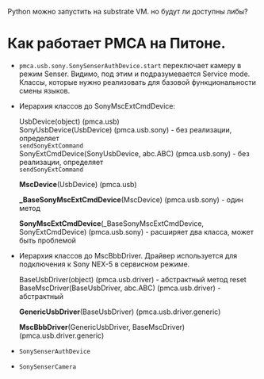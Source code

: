 Python можно запустить на substrate VM. но будут ли доступны либы?
# Как работает PMCA на Питоне.
- `pmca.usb.sony.SonySenserAuthDevice.start` переключает камеру в режим Senser. Видимо, под этим и подразумевается Service mode.
Классы, которые нужно реализовать для базовой функциональности смены языков.
- Иерархия классов до SonyMscExtCmdDevice:
    
    UsbDevice(object) (pmca.usb)  
    SonyUsbDevice(UsbDevice) (pmca.usb.sony) - без реализации, определяет  
    `sendSonyExtCommand`  
    SonyExtCmdDevice(SonyUsbDevice, abc.ABC) (pmca.usb.sony) - без реализации, определяет  
    `sendSonyExtCommand`  
      
    **MscDevice**(UsbDevice) (pmca.usb)  
      
    **_BaseSonyMscExtCmdDevice**(MscDevice) (pmca.usb.sony) - один метод  
      
    **SonyMscExtCmdDevice**(_BaseSonyMscExtCmdDevice, SonyExtCmdDevice) (pmca.usb.sony) - расширяет два класса, может быть проблемой
    
- Иерархия классов до MscBbbDriver. Драйвер используется для подключения к Sony NEX-5 в сервисном режиме.
    
    BaseUsbDriver(object) (pmca.usb.driver) - абстрактный метод reset  
    BaseMscDriver(BaseUsbDriver, abc.ABC) (pmca.usb.driver) - абстрактный  
      
    **GenericUsbDriver**(BaseUsbDriver) (pmca.usb.driver.generic)  
      
    **MscBbbDriver**(GenericUsbDriver, BaseMscDriver) (pmca.usb.driver.generic)
    
- `SonySenserAuthDevice`
- `SonySenserCamera`